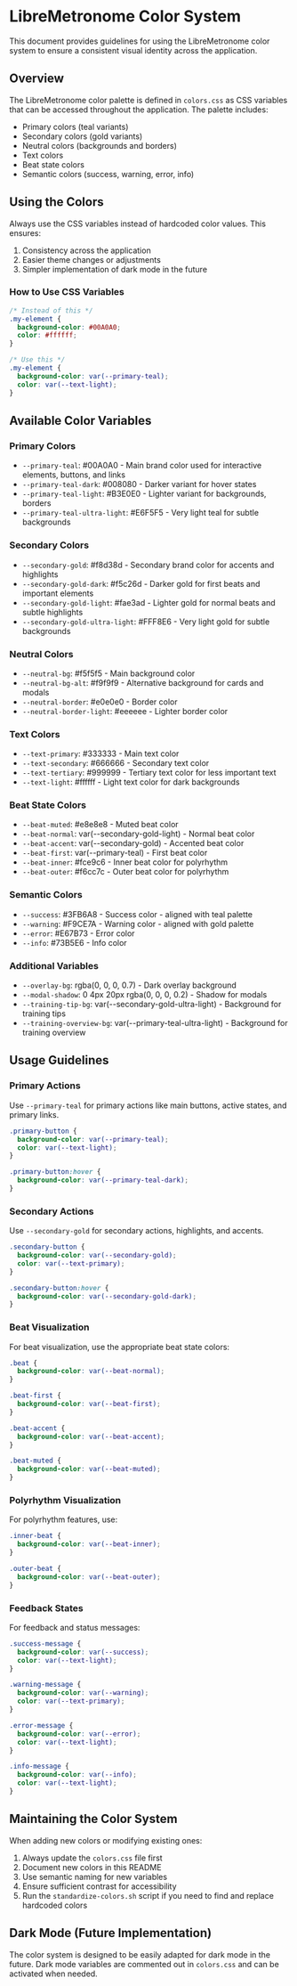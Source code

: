 # LibreMetronome Color System

This document provides guidelines for using the LibreMetronome color system to ensure a consistent visual identity across the application.

## Overview

The LibreMetronome color palette is defined in `colors.css` as CSS variables that can be accessed throughout the application. The palette includes:

- Primary colors (teal variants)
- Secondary colors (gold variants)
- Neutral colors (backgrounds and borders)
- Text colors
- Beat state colors
- Semantic colors (success, warning, error, info)

## Using the Colors

Always use the CSS variables instead of hardcoded color values. This ensures:

1. Consistency across the application
2. Easier theme changes or adjustments
3. Simpler implementation of dark mode in the future

### How to Use CSS Variables

```css
/* Instead of this */
.my-element {
  background-color: #00A0A0;
  color: #ffffff;
}

/* Use this */
.my-element {
  background-color: var(--primary-teal);
  color: var(--text-light);
}
```

## Available Color Variables

### Primary Colors
- `--primary-teal`: #00A0A0 - Main brand color used for interactive elements, buttons, and links
- `--primary-teal-dark`: #008080 - Darker variant for hover states
- `--primary-teal-light`: #B3E0E0 - Lighter variant for backgrounds, borders
- `--primary-teal-ultra-light`: #E6F5F5 - Very light teal for subtle backgrounds

### Secondary Colors
- `--secondary-gold`: #f8d38d - Secondary brand color for accents and highlights
- `--secondary-gold-dark`: #f5c26d - Darker gold for first beats and important elements
- `--secondary-gold-light`: #fae3ad - Lighter gold for normal beats and subtle highlights
- `--secondary-gold-ultra-light`: #FFF8E6 - Very light gold for subtle backgrounds

### Neutral Colors
- `--neutral-bg`: #f5f5f5 - Main background color
- `--neutral-bg-alt`: #f9f9f9 - Alternative background for cards and modals
- `--neutral-border`: #e0e0e0 - Border color
- `--neutral-border-light`: #eeeeee - Lighter border color

### Text Colors
- `--text-primary`: #333333 - Main text color
- `--text-secondary`: #666666 - Secondary text color
- `--text-tertiary`: #999999 - Tertiary text color for less important text
- `--text-light`: #ffffff - Light text color for dark backgrounds

### Beat State Colors
- `--beat-muted`: #e8e8e8 - Muted beat color
- `--beat-normal`: var(--secondary-gold-light) - Normal beat color
- `--beat-accent`: var(--secondary-gold) - Accented beat color
- `--beat-first`: var(--primary-teal) - First beat color
- `--beat-inner`: #fce9c6 - Inner beat color for polyrhythm
- `--beat-outer`: #f6cc7c - Outer beat color for polyrhythm

### Semantic Colors
- `--success`: #3FB6A8 - Success color - aligned with teal palette
- `--warning`: #F9CE7A - Warning color - aligned with gold palette
- `--error`: #E67B73 - Error color
- `--info`: #73B5E6 - Info color

### Additional Variables
- `--overlay-bg`: rgba(0, 0, 0, 0.7) - Dark overlay background
- `--modal-shadow`: 0 4px 20px rgba(0, 0, 0, 0.2) - Shadow for modals
- `--training-tip-bg`: var(--secondary-gold-ultra-light) - Background for training tips
- `--training-overview-bg`: var(--primary-teal-ultra-light) - Background for training overview

## Usage Guidelines

### Primary Actions
Use `--primary-teal` for primary actions like main buttons, active states, and primary links.

```css
.primary-button {
  background-color: var(--primary-teal);
  color: var(--text-light);
}

.primary-button:hover {
  background-color: var(--primary-teal-dark);
}
```

### Secondary Actions
Use `--secondary-gold` for secondary actions, highlights, and accents.

```css
.secondary-button {
  background-color: var(--secondary-gold);
  color: var(--text-primary);
}

.secondary-button:hover {
  background-color: var(--secondary-gold-dark);
}
```

### Beat Visualization
For beat visualization, use the appropriate beat state colors:

```css
.beat {
  background-color: var(--beat-normal);
}

.beat-first {
  background-color: var(--beat-first);
}

.beat-accent {
  background-color: var(--beat-accent);
}

.beat-muted {
  background-color: var(--beat-muted);
}
```

### Polyrhythm Visualization
For polyrhythm features, use:

```css
.inner-beat {
  background-color: var(--beat-inner);
}

.outer-beat {
  background-color: var(--beat-outer);
}
```

### Feedback States
For feedback and status messages:

```css
.success-message {
  background-color: var(--success);
  color: var(--text-light);
}

.warning-message {
  background-color: var(--warning);
  color: var(--text-primary);
}

.error-message {
  background-color: var(--error);
  color: var(--text-light);
}

.info-message {
  background-color: var(--info);
  color: var(--text-light);
}
```

## Maintaining the Color System

When adding new colors or modifying existing ones:

1. Always update the `colors.css` file first
2. Document new colors in this README
3. Use semantic naming for new variables
4. Ensure sufficient contrast for accessibility
5. Run the `standardize-colors.sh` script if you need to find and replace hardcoded colors

## Dark Mode (Future Implementation)

The color system is designed to be easily adapted for dark mode in the future. Dark mode variables are commented out in `colors.css` and can be activated when needed.
